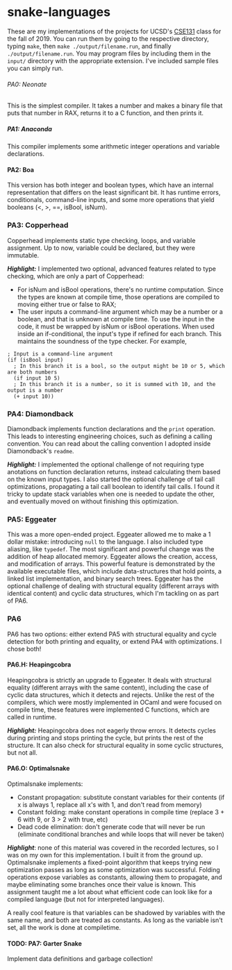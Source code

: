 # snake-languages
These are my implementations of the projects for UCSD's [CSE131](https://github.com/ucsd-cse131-f19/ucsd-cse131-f19.github.io/tree/master) class for the fall of 2019. You can run them by going to the respective directory, typing `make`, then `make ./output/filename.run`, and finally `./output/filename.run`. You may program files by including them in the `input/` directory with the appropriate extension. I've included sample files you can simply run.

###### PA0: Neonate
This is the simplest compiler. It takes a number and makes a binary file that puts that number in RAX, returns it to a C function, and then prints it.

##### PA1: Anaconda
This compiler implements some arithmetic integer operations and variable declarations.

#### PA2: Boa
This version has both integer and boolean types, which have an internal representation that differs on the least significant bit. It has runtime errors, conditionals, command-line inputs, and some more operations that yield booleans (<, >, ==, isBool, isNum).

### PA3: Copperhead
Copperhead implements static type checking, loops, and variable assignment. Up to now, variable could be declared, but they were immutable.

***Highlight:*** I implemented two optional, advanced features related to type checking, which are only a part of Copperhead:
- For isNum and isBool operations, there's no runtime computation. Since the types are known at compile time, those operations are compiled to moving either true or false to RAX;
- The user inputs a command-line argument which may be a number or a boolean, and that is unknown at compile time. To use the input in the code, it must be wrapped by isNum or isBool operations. When used inside an if-conditional, the input's type if refined for each branch. This maintains the soundness of the type checker. For example,
```
; Input is a command-line argument
(if (isBool input)
  ; In this branch it is a bool, so the output might be 10 or 5, which are both numbers
  (if input 10 5)
  ; In this branch it is a number, so it is summed with 10, and the output is a number
  (+ input 10))
```

### PA4: Diamondback
Diamondback implements function declarations and the `print` operation. This leads to interesting engineering choices, such as defining a calling convention. You can read about the calling convention I adopted inside Diamondback's `readme`.

***Highlight:*** I implemented the optional challenge of not requiring type anotations on function declaration returns, instead calculating them based on the known input types. I also started the optional challenge of tail call optimizations, propagating a tail call boolean to identify tail calls. I found it tricky to update stack variables when one is needed to update the other, and eventually moved on without finishing this optimization.

### PA5: Eggeater
This was a more open-ended project. Eggeater allowed me to make a 1 dollar mistake: introducing `null` to the language. I also included type aliasing, like `typedef`. The most significant and powerful change was the addition of heap allocated memory. Eggeater allows the creation, access, and modification of arrays. This powerful feature is demonstrated by the available executable files, which include data-structures that hold points, a linked list implementation, and binary search trees. Eggeater has the optional challenge of dealing with structural equality (different arrays with identical content) and cyclic data structures, which I'm tackling on as part of PA6.

### PA6
PA6 has two options: either extend PA5 with structural equality and cycle detection for both printing and equality, or extend PA4 with optimizations. I chose both!

#### PA6.H: Heapingcobra
Heapingcobra is strictly an upgrade to Eggeater. It deals with structural equality (different arrays with the same content), including the case of cyclic data structures, which it detects and rejects. Unlike the rest of the compilers, which were mostly implemented in OCaml and were focused on compile time, these features were implemented C functions, which are called in runtime.

***Highlight:*** Heapingcobra does not eagerly throw errors. It detects cycles during printing and stops printing the cycle, but prints the rest of the structure. It can also check for structural equality in some cyclic structures, but not all.

#### PA6.O: Optimalsnake
Optimalsnake implements:
- Constant propagation: substitute constant variables for their contents (if x is always 1, replace all x's with 1, and don't read from memory)
- Constant folding: make constant operations in compile time (replace 3 + 6 with 9, or 3 > 2 with true, etc)
- Dead code elimination: don't generate code that will never be run (eliminate conditional branches and while loops that will never be taken)

***Highlight***: none of this material was covered in the recorded lectures, so I was on my own for this implementation. I built it from the ground up. Optimalsnake implements a fixed-point algorithm that keeps trying new optimization passes as long as some optimization was successful. Folding operations expose variables as constants, allowing them to propagate, and maybe eliminating some branches once their value is known. This assignment taught me a lot about what efficient code can look like for a compiled language (but not for interpreted languages).

A really cool feature is that variables can be shadowed by variables with the same name, and both are treated as constants. As long as the variable isn't set, all the work is done at compiletime.

#### TODO: PA7: Garter Snake
Implement data definitions and garbage collection!
